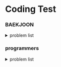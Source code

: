 # Coding Test

### BAEKJOON
<details>
<summary> problem list </summary>
<br/>

| problem number | Topic | search.. |
| --- | --- | --- |
| 10828 | 스택 | string, string::find(), vector, stoi() |
| 9093 | 단어 뒤집기 | istringstream, auto, algorithm::reverse, stack |
| 9012 | 괄호 | stack |
| 1874 | 스택수열 | stack |
| 1406 | 에디터 | list, list time complexity |
| 10845 | 큐 | deque |
| 1158 | 요세푸스 문제 | list::begin(),erase(), queue |
| 10866 | 덱 | deque |
| 17413 | 단어 뒤집기2 | string::find(),substr() |
| 10799 | 쇠막대기 | stack time complexity |
| 17298 | 오큰수 | cin.ignore(), istringstream |
| --- | --- | --- |
| 2609 | 최대공약수와 최소공배수 | Uclid algorithm, algorithm:swap() |
| 1934 | 최소공배수 |  |
| 1978 | 소수 찾기 | 에라토스테네스의 체, cmath:sqrt(), std::find |
| 1929 | 소수 구하기 | |
| --- | --- | --- |
| 11720 | 숫자의 합 | |
| 11659 | 구간 합 구하기 4 | 합배열만들기 |
| 11660 | 구간 합 구하기 5 | 2차원 vector |
| 10986 | 나머지 합 구하기 | book.., int형 범위 |
| 2018 | 수들의 합 5 | book.. |
| 1940 | 주몽 | |
| 1253 | 좋다 | |
| 12891 | DNA 비밀번호 | vector comparison |
| 11003 | 최솟값 찾기 | std pair, book.. |
| 11724 | 연결요소의 개수 | DFS |
| 2023 | 신기한 소수 | backtracking |
| 13023 | ABCDE | DFS |

</details>

### programmers
<details>
<summary> problem list </summary>

| problem | level | time | search.. |
| --- | --- | --- | --- |
| 신고 결과 받기 | lv1 | about 2h | stringstream, unordered_set, unordered_map |
| 바탕화면 정리 | lv1 | in 1h | |
| 공원 산책 | lv1 | about 1h 30m | find, substr |

</details>